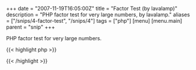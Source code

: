 +++
date = "2007-11-19T16:05:00Z"
title = "Factor Test (by lavalamp)"
description = "PHP factor test for very large numbers, by lavalamp."
aliases = ["/snips/4-factor-test", "/snips/4"]
tags = ["php"]
[menu]
  [menu.main]
    parent = "snip"
+++

PHP factor test for very large numbers.

{{< highlight php >}}
<?php

function check_factor($factor, $k, $base, $exponent, $c='-1'){

  $out  = bcpowmod($base, $exponent, $factor);
  $out  = bcmul($out, $k);
  $out  = bcadd($out, $c);
  $out  = bcmod($out, $factor);

  return $out=="0";

}

echo check_factor('28475025393798152885081', '1', '2', '3321931637')? "True!": "False!";

?>
{{< /highlight >}}
